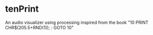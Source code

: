 # tenPrint
An audio visualizer using processing inspired from the book "10 PRINT CHR$(205.5+RND(1)); : GOTO 10"
